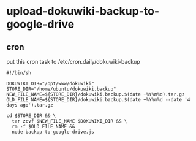 # upload-dokuwiki-backup-to-google-drive


## cron

put this cron task to /etc/cron.daily/dokuwiki-backup

```
#!/bin/sh

DOKUWIKI_DIR="/opt/www/dokuwiki"
STORE_DIR="/home/ubuntu/dokuwiki.backup"
NEW_FILE_NAME=${STORE_DIR}/dokuwiki.backup.$(date +%Y%m%d).tar.gz
OLD_FILE_NAME=${STORE_DIR}/dokuwiki.backup.$(date +%Y%m%d --date '4 days ago').tar.gz

cd $STORE_DIR && \
  tar zcvf $NEW_FILE_NAME $DOKUWIKI_DIR && \
  rm -f $OLD_FILE_NAME &&
  node backup-to-google-drive.js
```
